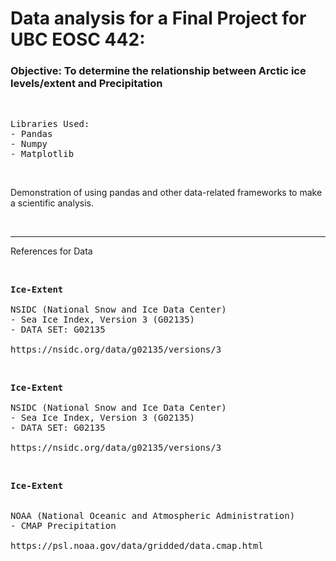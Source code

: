 # Data analysis for a Final Project for UBC EOSC 442:

<h3>Objective: To determine the relationship between Arctic ice levels/extent and Precipitation</h3>
<br>
<pre>
Libraries Used:
- Pandas
- Numpy
- Matplotlib
</pre>
<p>&nbsp;</p>
Demonstration of using pandas and other data-related frameworks to make a scientific analysis.
<p>&nbsp;</p>
<hr>
References for Data
<p>&nbsp;</p>

<pre>
<strong>Ice-Extent</strong><br>
NSIDC (National Snow and Ice Data Center)
- Sea Ice Index, Version 3 (G02135)
- DATA SET: G02135

https://nsidc.org/data/g02135/versions/3
</pre>

<p>&nbsp;</p>

<pre>
<strong>Ice-Extent</strong><br>
NSIDC (National Snow and Ice Data Center)
- Sea Ice Index, Version 3 (G02135)
- DATA SET: G02135

https://nsidc.org/data/g02135/versions/3
</pre>

<p>&nbsp;</p>

<pre>
<strong>Ice-Extent</strong><br>

NOAA (National Oceanic and Atmospheric Administration)
- CMAP Precipitation

https://psl.noaa.gov/data/gridded/data.cmap.html
</pre>